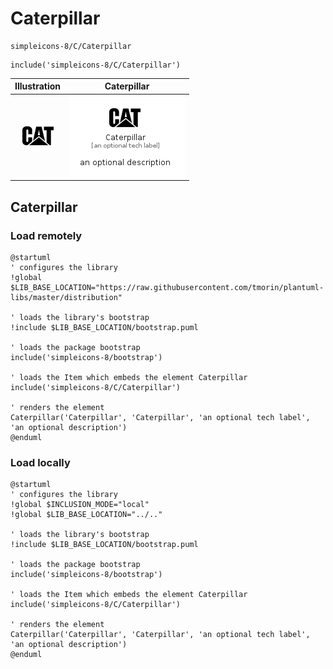 # Caterpillar


```text
simpleicons-8/C/Caterpillar
```

```text
include('simpleicons-8/C/Caterpillar')
```



| Illustration | Caterpillar |
| :---: | :---: |
| ![illustration for Illustration](../../simpleicons-8/C/Caterpillar.png) | ![illustration for Caterpillar](../../simpleicons-8/C/Caterpillar.Local.png) |




## Caterpillar

### Load remotely
```plantuml
@startuml
' configures the library
!global $LIB_BASE_LOCATION="https://raw.githubusercontent.com/tmorin/plantuml-libs/master/distribution"

' loads the library's bootstrap
!include $LIB_BASE_LOCATION/bootstrap.puml

' loads the package bootstrap
include('simpleicons-8/bootstrap')

' loads the Item which embeds the element Caterpillar
include('simpleicons-8/C/Caterpillar')

' renders the element
Caterpillar('Caterpillar', 'Caterpillar', 'an optional tech label', 'an optional description')
@enduml
```

### Load locally
```plantuml
@startuml
' configures the library
!global $INCLUSION_MODE="local"
!global $LIB_BASE_LOCATION="../.."

' loads the library's bootstrap
!include $LIB_BASE_LOCATION/bootstrap.puml

' loads the package bootstrap
include('simpleicons-8/bootstrap')

' loads the Item which embeds the element Caterpillar
include('simpleicons-8/C/Caterpillar')

' renders the element
Caterpillar('Caterpillar', 'Caterpillar', 'an optional tech label', 'an optional description')
@enduml
```

